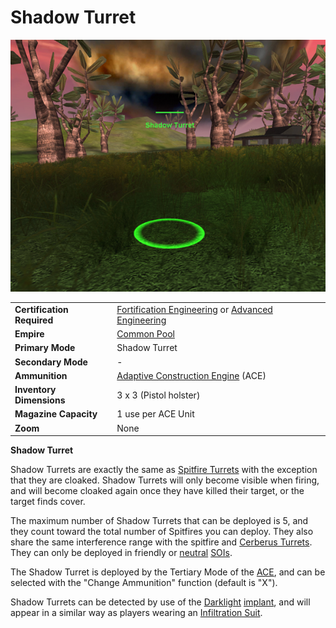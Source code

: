 # Shadow Turret

![](../images/ShadowTurret.jpg "ShadowTurret.jpg")

|                            |                                                                                                                                                  |
| -------------------------- | ------------------------------------------------------------------------------------------------------------------------------------------------ |
| **Certification Required** | [Fortification Engineering](../certifications/Fortification_Engineering.md) or [Advanced Engineering](../certifications/Advanced_Engineering.md) |
| **Empire**                 | [Common Pool](../terminology/Common_Pool.md)                                                                                                     |
| **Primary Mode**           | Shadow Turret                                                                                                                                    |
| **Secondary Mode**         | \-                                                                                                                                               |
| **Ammunition**             | [Adaptive Construction Engine](Adaptive_Construction_Engine.md) (ACE)                                                                            |
| **Inventory Dimensions**   | 3 x 3 (Pistol holster)                                                                                                                           |
| **Magazine Capacity**      | 1 use per ACE Unit                                                                                                                               |
| **Zoom**                   | None                                                                                                                                             |

**Shadow Turret**

Shadow Turrets are exactly the same as
[Spitfire Turrets](Adaptive_Construction_Engine.md#Spitfire_Turret) with the
exception that they are cloaked. Shadow Turrets will only become visible when
firing, and will become cloaked again once they have killed their target, or the
target finds cover.

The maximum number of Shadow Turrets that can be deployed is 5, and they count
toward the total number of Spitfires you can deploy. They also share the same
interference range with the spitfire and [Cerberus Turrets](Cerberus_Turret.md).
They can only be deployed in friendly or [neutral](../terminology/Neutral.md)
[SOIs](../locations/Sphere_of_Influence.md).

The Shadow Turret is deployed by the Tertiary Mode of the
[ACE](Adaptive_Construction_Engine.md), and can be selected with the "Change
Ammunition" function (default is "X").

Shadow Turrets can be detected by use of the
[Darklight](../implants/Darklight_Vision.md) [implant](../implants/index.md), and
will appear in a similar way as players wearing an
[Infiltration Suit](../armor/Infiltration_Suit.md).
